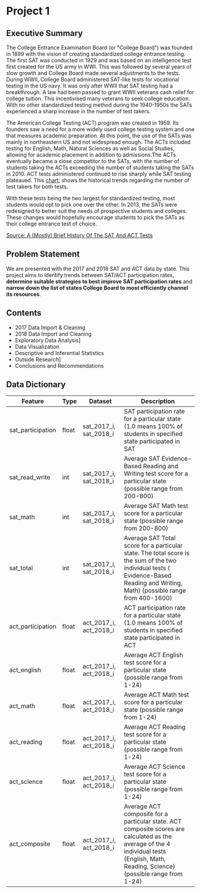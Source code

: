 # Project 1

## Executive Summary

The College Entrance Examination Board (or "College Board") was founded in 1899 with the vision of creating standardized college entrance testing. The first SAT was conducted in 1929 and was based on an intelligence test first created for the US army in WWI. This was followed by several years of slow growth and College Board made several adjustments to the tests. During WWII, College Board administered SAT-like tests for vocational testing in the US navy. It was only after WWII that SAT testing had a breakthrough. A law had been passed to grant WWII veterans cash relief for college tuition. This incentivised many veterans to seek college education. With no other standardized testing method during the 1940-1950s the SATs experienced a sharp increase in the number of test takers.

The American College Testing (ACT) program was created in 1959. Its founders saw a need for a more widely used college testing system and one that measures academic preparation. At this point, the use of the SATs was mainly in northeastern US and not widespread enough. The ACTs included testing for English, Math, Natural Sciences as well as Social Studies, allowing for academic placement in addition to admissions.The ACTs eventually became a close competitor to the SATs, with the number of students taking the ACTs exceeding the number of students taking the SATs in 2010. ACT tests administered continued to rise sharply while SAT testing plateaued. This [chart:](https://www.erikthered.com/tutor/historical-sat-act-test-takers-both.pdf) shows the historical trends regarding the number of test takers for both tests.

With these tests being the two largest for standardized testing, most students would opt to pick one over the other. In 2013, the SATs were redesigned to better suit the needs of prospective students and colleges. These changes would hopefully encourage students to pick the SATs as their college entrance test of choice.

[Source: A (Mostly) Brief History Of The SAT And ACT Tests](https://www.erikthered.com/tutor/sat-act-history.html#y2011)

## Problem Statement

We are presented with the 2017 and 2018 SAT and ACT data by state. This project aims to identify trends between SAT/ACT participation rates, **determine suitable strategies to best improve SAT participation rates** and **narrow down the list of states College Board to most efficiently channel its resources**.

## Contents

- 2017 Data Import & Cleaning
- 2018 Data Import and Cleaning
- Exploratory Data Analysis]
- Data Visualization
- Descriptive and Inferential Statistics
- Outside Research]
- Conclusions and Recommendations

## Data Dictionary
|Feature|Type|Dataset|Description|
|---|---|---|---|
|sat_participation|float|sat_2017_i, sat_2018_i|SAT participation rate for a particular state (1.0 means 100% of students in specified state participated in SAT|
|sat_read_write|int|sat_2017_i, sat_2018_i|Average SAT Evidence-Based Reading and Writing test score for a particular state (possible range from 200-800)|
|sat_math|int|sat_2017_i, sat_2018_i|Average SAT Math test score for a particular state (possible range from 200-800)|
|sat_total|int|sat_2017_i, sat_2018_i|Average SAT Total score for a particular state. The total score is the sum of the two individual tests ( Evidence-Based Reading and Writing, Math) (possible range from 400-1600)|
|act_participation|float|act_2017_i, act_2018_i|ACT participation rate for a particular state (1.0 means 100% of students in specified state participated in ACT|
|act_english|float|act_2017_i, act_2018_i|Average ACT English test score for a particular state (possible range from 1-24)|
|act_math|float|act_2017_i, act_2018_i|Average ACT Math test score for a particular state (possible range from 1-24)|
|act_reading|float|act_2017_i, act_2018_i|Average ACT Reading test score for a particular state (possible range from 1-24)|
|act_science|float|act_2017_i, act_2018_i|Average ACT Science test score for a particular state (possible range from 1-24)|
|act_composite|float|act_2017_i, act_2018_i|Average ACT composite for a particular state. ACT composite scores are calculated as the average of the 4 individual tests (English, Math, Reading, Science) (possible range from 1-24)| 
